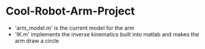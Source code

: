 # Cool-Robot-Arm-Project
- 'arm_model.m' is the current model for the arm
- 'IK.m' implements the inverse kinematics built into matlab and makes the arm draw a circle
